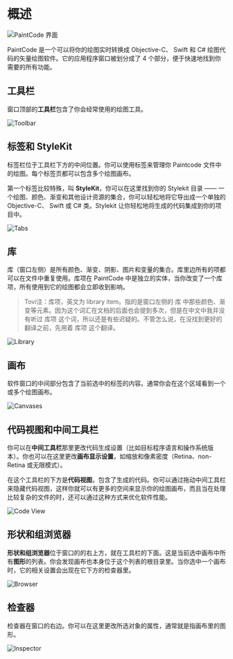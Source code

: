 # 概述

![PaintCode 界面](./images/paintcode_ui.png)

PaintCode 是一个可以将你的绘图实时转换成 Objective-C、 Swift 和 C# 绘图代码的矢量绘图软件。它的应用程序窗口被划分成了 4 个部分，便于快速地找到你需要的所有功能。

## 工具栏

窗口顶部的**工具栏**包含了你会经常使用的绘图工具。

![Toolbar](./images/toolbar.png)

## 标签和 StyleKit

标签栏位于工具栏下方的中间位置。你可以使用标签来管理你 Paintcode 文件中的绘图。每个标签页都可以包含多个绘图画布。

第一个标签比较特殊，叫 **StyleKit**，你可以在这里找到你的 Stylekit 目录 —— 一个绘图、颜色、渐变和其他设计资源的集合，你可以轻松地将它导出成一个单独的 Objective-C、 Swift 或 C# 类。Stylekit 让你轻松地将生成的代码集成到你的项目中。

![Tabs](./images/tabs.png)

## 库

库（窗口左侧）是所有颜色、渐变、阴影、图片和变量的集合。库里边所有的项都可以在文件中重复使用。库项在 PaintCode 中是独立的实体，当你改变了一个库项，所有使用到它的绘图都会立即收到影响。

> Tovi注：库项，英文为 library item。指的是窗口左侧的 库 中那些颜色、渐变等元素。因为这个词汇在文档的后面也会提到多次，但是在中文中我并没有听过 库项 这个词，所以还是有些迟疑的。不管怎么说，在没找到更好的翻译之前，先用着 库项 这个翻译。

![Library](./images/library.png)

## 画布

软件窗口的中间部分包含了当前选中的标签的内容。通常你会在这个区域看到一个或多个绘图画布。

![Canvases](./images/canvases.png)

## 代码视图和中间工具栏

你可以在**中间工具栏**那里更改代码生成设置（比如目标程序语言和操作系统版本）。你也可以在这里更改**画布显示设置**，如缩放和像素密度（Retina、non-Retina 或无限模式）。

在这个工具栏的下方是**代码视图**，包含了生成的代码。你可以通过拖动中间工具栏来隐藏代码视图，这样你就可以有更多的空间来显示你的绘图画布，而且当在处理比较复杂的文件的时，还可以通过这种方式来优化软件性能。

![Code View](./images/codeview.png)

## 形状和组浏览器

**形状和组浏览器**位于窗口的的右上方，就在工具栏的下面。这是当前选中画布中所有**图形**的列表。你会发现画布也本身位于这个列表的根目录里。当你选中一个画布时，它的相关设置会出现在它下方的检查器里。

![Browser](./images/browser.png)

## 检查器

检查器在窗口的右边。你可以在这里更改所选对象的属性，通常就是指画布里的图形。

![Inspector](./images/inspector.png)

